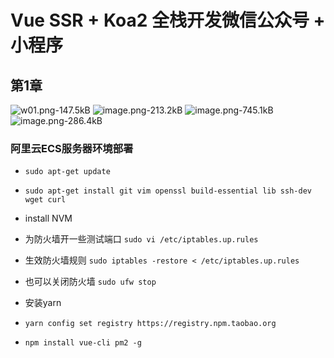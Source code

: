 # Vue SSR + Koa2 全栈开发微信公众号 + 小程序

## 第1章

![w01.png-147.5kB][1]
![image.png-213.2kB][2]
![image.png-745.1kB][3]
![image.png-286.4kB][4]

### 阿里云ECS服务器环境部署

- `sudo apt-get update`
- `sudo apt-get install git vim openssl build-essential lib ssh-dev wget curl`
- install NVM
- 为防火墙开一些测试端口 `sudo vi /etc/iptables.up.rules`
- 生效防火墙规则 `sudo iptables -restore < /etc/iptables.up.rules`
- 也可以关闭防火墙 `sudo ufw stop`
- 安装yarn
- `yarn config set registry https://registry.npm.taobao.org`
- `npm install vue-cli pm2 -g`

  [1]: http://static.zybuluo.com/szy0syz/qbf3fz7hgsxm6ykwigr8s8jm/w01.png
  [2]: http://static.zybuluo.com/szy0syz/bze9frkh04el10x9rct2ha3q/image.png
  [3]: http://static.zybuluo.com/szy0syz/u7kwc6lg19tyvvyykagzkrfb/image.png
  [4]: http://static.zybuluo.com/szy0syz/uor52mpuqf5nonkgg3evfesd/image.png
